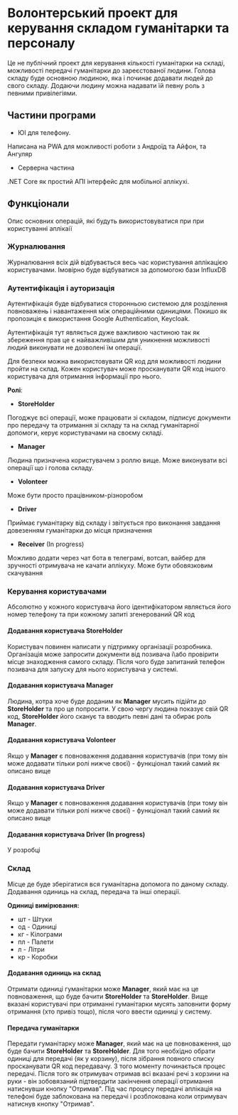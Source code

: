 # Волонтерський проект для керування складом гуманітарки та персоналу

Це не публічний проект для керування кількості гуманітарки на складі,
можливості передачі гуманітарки до зареєстованої людини. Голова
складу буде основною людиною, яка і починає додавати людей до свого
складу. Додаючи людину можна надавати їй певну роль з певними 
привілегіями. 

## Частини програми

* ЮІ для телефону.

Написана на PWA для можливості роботи з Андроїд та Айфон, та Ангуляр

* Серверна частина


.NET Core як простий АПІ інтерфейс для мобільної аплікухі.

##  Функціонали

Опис основних операцій, які будуть використовуватися при 
при користуванні аплікаії

### Журналювання

Журналювання всіх дій відбувається весь час користування аплікацією 
користувачами. Імовірно буде відбуватися за допомогою бази InfluxDB

### Аутентифікація і ауторизація

Аутентифікація буде відбуватися сторонньою системою для розділення
повноважень і навантаження між операційними одиницями. Покишо як 
пропозиція є використання Google Authentication, Keycloak.

Аутентифікація тут являється дуже важливою частиною так як збереження
прав це є найважливішим для уникнення можливості людий виконувати не
дозволені їм операції.

Для безпеки можна використовувати QR код для можливості людини пройти
на склад. Кожен користувач може просканувати QR код іншого користувача
для отримання інформації про нього.

**Ролі**:

* **StoreHolder**

Погоджує всі операції, може працювати зі складом, підписує документи 
про передачу та отримання зі складу та на склад гуманітарної допомоги,
керує користувачами на своєму складі.

* **Manager**

Людина призначена користувачем з роллю вище. Може виконувати всі
операції що і голова складу.

* **Volonteer**

Може бути просто працівником-різноробом

* **Driver**

Приймає гуманітарку від складу і звітується про виконання завдання
довезенням гуманітарки до місця призначення

* **Receiver** (In progress)

Можливо додати через чат бота в телеграмі, вотсап, вайбер для
зручності отримувача не качати аплікуху. Може бути обовязковим
скачування

### Керування користувачами

Абсолютно у кожного користувача його ідентифікатором являється 
його номер телефону та при кожному запиті згенерований QR код

#### Додавання користувача **StoreHolder**

Користувач повинен написати у підтримку організації розробника.
Організація може запросити документи від позивача і\або провірити 
місце знаходження самого складу. Після чого буде запитаний телефон
позивача для запуску для нього користувача у системі.

#### Додавання користувача **Manager**

Людина, котра хоче буде доданим як **Manager** мусить підійти до 
**StoreHolder** та про це попросити. У свою чергу людина показує
свій QR код, **StoreHolder** його сканує та вводить певні дані та
обирає роль **Manager**.

#### Додавання користувача **Volonteer**

Якщо у **Manager** є повноваження додавання користувачів (при тому
він може додавати тільки ролі нижче своєї) - функціонал такий самий
як описано вище

#### Додавання користувача **Driver**

Якщо у **Manager** є повноваження додавання користувачів (при тому
він може додавати тільки ролі нижче своєї) - функціонал такий самий
як описано вище

#### Додавання користувача **Driver** (In progress)

У розробці

### Склад

Місце де буде зберігатися вся гуманітарна допомога по даному складу.
Додавання одиниць на склад, передача та інші операції.  

**Одиниці вимірювання:**
* шт - Штуки
* од - Одиниці
* кг - Кілограми
* пл - Палети
* л - Літри
* кр - Коробки

#### Додавання одиниць на склад

Отримати одиниці гуманітарки може **Manager**, який має на це 
повноваження, що буде бачити **StoreHolder** та **StoreHolder**.
Вище вказані користувачі при отриманні гуманітарки мусять заповнити
форму отримання (хто привіз тощо), після чого ввести одиниці у 
систему.

#### Передача гуманітарки

Передати гуманітарку може **Manager**, який має на це повноваження, що буде бачити **StoreHolder** та **StoreHolder**. Для того необхідно
обрати одиниці для передачі (як у корзину), після зібрання повного
списку просканувати QR код передавачу. З того моменту починається
процес передачі. Після того як отримувач отримав всі вказані речі
з корзини на руки - він зобовязаний підтвердити закінчення операції
отримання натиснувши кнопку "Отримав". Під час процесу передачі 
аплікація на телефоні буде заблокована на передачі і розблокована коли отримувач натиснув кнопку "Отримав".
